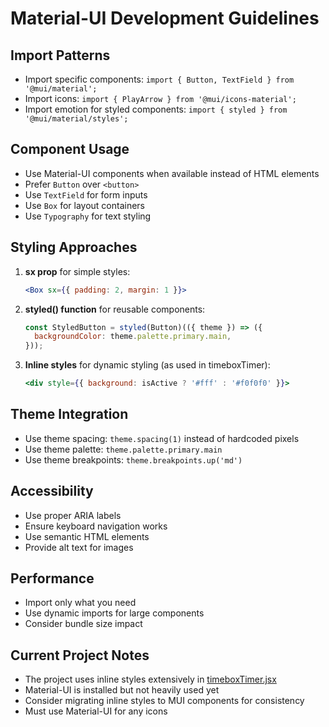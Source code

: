 # Material-UI Development Guidelines

## Import Patterns
- Import specific components: `import { Button, TextField } from '@mui/material';`
- Import icons: `import { PlayArrow } from '@mui/icons-material';`
- Import emotion for styled components: `import { styled } from '@mui/material/styles';`

## Component Usage
- Use Material-UI components when available instead of HTML elements
- Prefer `Button` over `<button>`
- Use `TextField` for form inputs
- Use `Box` for layout containers
- Use `Typography` for text styling

## Styling Approaches
1. **sx prop** for simple styles:
   ```jsx
   <Box sx={{ padding: 2, margin: 1 }}>
   ```

2. **styled() function** for reusable components:
   ```jsx
   const StyledButton = styled(Button)(({ theme }) => ({
     backgroundColor: theme.palette.primary.main,
   }));
   ```

3. **Inline styles** for dynamic styling (as used in timeboxTimer):
   ```jsx
   <div style={{ background: isActive ? '#fff' : '#f0f0f0' }}>
   ```

## Theme Integration
- Use theme spacing: `theme.spacing(1)` instead of hardcoded pixels
- Use theme palette: `theme.palette.primary.main`
- Use theme breakpoints: `theme.breakpoints.up('md')`

## Accessibility
- Use proper ARIA labels
- Ensure keyboard navigation works
- Use semantic HTML elements
- Provide alt text for images

## Performance
- Import only what you need
- Use dynamic imports for large components
- Consider bundle size impact

## Current Project Notes
- The project uses inline styles extensively in [timeboxTimer.jsx](mdc:start_template/src/timeboxTimer.jsx)
- Material-UI is installed but not heavily used yet
- Consider migrating inline styles to MUI components for consistency
- Must use Material-UI for any icons
